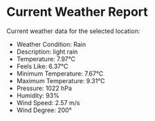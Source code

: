 # Current Weather Report
Current weather data for the selected location:
- Weather Condition: Rain
- Description: light rain
- Temperature: 7.97°C
- Feels Like: 6.37°C
- Minimum Temperature: 7.67°C
- Maximum Temperature: 9.31°C
- Pressure: 1022 hPa
- Humidity: 93%
- Wind Speed: 2.57 m/s
- Wind Degree: 200°
